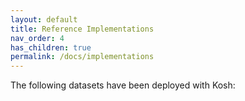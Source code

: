 ```yaml
---
layout: default
title: Reference Implementations
nav_order: 4
has_children: true
permalink: /docs/implementations    
---
```




The following datasets have been deployed with Kosh: 